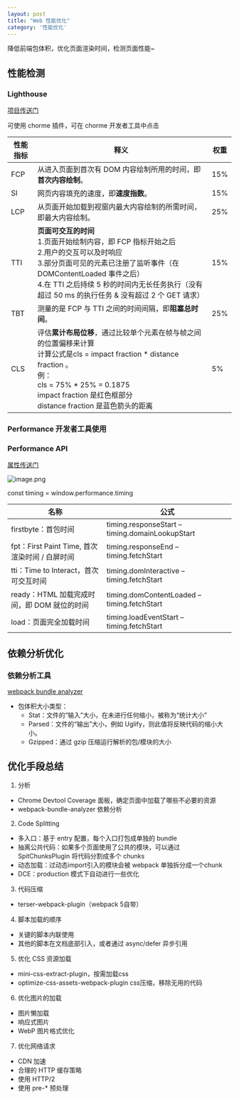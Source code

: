 ```yaml
---
layout: post
title: "Web 性能优化"
category: '性能优化'
---
```


降低前端包体积，优化页面渲染时间，检测页面性能~

## 性能检测
### Lighthouse

[项目传送门](https://github.com/GoogleChrome/lighthouse)

可使用 chorme 插件，可在 chorme 开发者工具中点击

性能指标|释义|权重
--|--|--
FCP|从进入页面到首次有 DOM 内容绘制所用的时间，即**首次内容绘制**。| 15%	
SI|网页内容填充的速度，即**速度指数**。|15%	
LCP|从页面开始加载到视窗内最大内容绘制的所需时间，即最大内容绘制。|25%	
TTI|**页面可交互的时间**  <br>1.页面开始绘制内容，即 FCP 指标开始之后<br>2.用户的交互可以及时响应<br>3.部分页面可见的元素已注册了监听事件（在 DOMContentLoaded 事件之后）<br>4.在 TTI 之后持续 5 秒的时间内无长任务执行（没有超过 50 ms 的执行任务 & 没有超过 2 个 GET 请求）|15%	
TBT|测量的是 FCP 与 TTI 之间的时间间隔，即**阻塞总时间**。|25%	
CLS|评估**累计布局位移**，通过比较单个元素在帧与帧之间的位置偏移来计算<br>计算公式是cls = impact fraction * distance fraction 。<br>例：<br>cls = 75% * 25% = 0.1875<br>impact fraction 是红色框部分<br>distance fraction 是蓝色箭头的距离|5%	

### Performance 开发者工具使用

### Performance API

[属性传送门](https://developer.mozilla.org/zh-CN/docs/Web/API/Performance)

![image.png](../../../images/performance1.png)

const timing = window.performance.timing

名称|公式
--|--
firstbyte：首包时间|timing.responseStart – timing.domainLookupStart
fpt：First Paint Time, 首次渲染时间 / 白屏时间|timing.responseEnd – timing.fetchStart
tti：Time to Interact，首次可交互时间|timing.domInteractive – timing.fetchStart
ready：HTML 加载完成时间，即 DOM 就位的时间|timing.domContentLoaded – timing.fetchStart
load：页面完全加载时间|timing.loadEventStart – timing.fetchStart


## 依赖分析优化

### 依赖分析工具

[webpack bundle analyzer](https://www.npmjs.com/package/webpack-bundle-analyzer)

* 包体积大小类型：
  + Stat：文件的“输入”大小，在未进行任何缩小，被称为“统计大小”
  + Parsed：文件的“输出”大小，例如 Uglify，则此值将反映代码的缩小大小。
  + Gzipped：通过 gzip 压缩运行解析的包/模块的大小


## 优化手段总结

1. 分析
  + Chrome Devtool Coverage 面板，确定页面中加载了哪些不必要的资源
  + webpack-bundle-analyzer 依赖分析
2. Code Splitting
  + 多入口：基于 entry 配置，每个入口打包成单独的 bundle
  + 抽离公共代码：如果多个页面使用了公共的模块，可以通过 SpitChunksPlugin 将代码分割成多个 chunks
  + 动态加载：过动态import引入的模块会被 webpack 单独拆分成一个chunk
  + DCE：production 模式下自动进行一些优化
3. 代码压缩
  + terser-webpack-plugin（webpack 5自带）
4. 脚本加载的顺序
  + 关键的脚本内联使用
  + 其他的脚本在文档底部引入，或者通过 async/defer 异步引用
5. 优化 CSS 资源加载
  + mini-css-extract-plugin，按需加载css
  + optimize-css-assets-webpack-plugin css压缩，移除无用的代码
6. 优化图片的加载
  + 图片懒加载
  + 响应式图片
  + WebP 图片格式优化
7. 优化网络请求
  + CDN 加速
  + 合理的 HTTP 缓存策略
  + 使用 HTTP/2
  + 使用 pre-* 预处理

